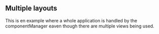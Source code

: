 ## Multiple layouts

This is en example where a whole application is handled by the componentManager eaven though there are multiple views being used.